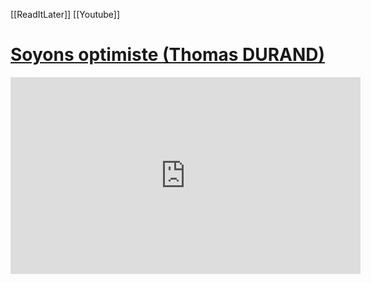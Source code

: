 [[ReadItLater]] [[Youtube]]

# [Soyons optimiste (Thomas DURAND)](https://www.youtube.com/watch?v=szkouiLU0Eg)

<iframe width="560" height="315" src="https://www.youtube.com/embed/" title="YouTube video player" frameborder="0" allow="accelerometer; autoplay; clipboard-write; encrypted-media; gyroscope; picture-in-picture" allowfullscreen></iframe>
